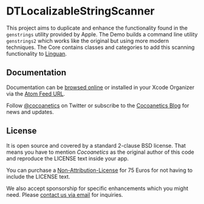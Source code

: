 DTLocalizableStringScanner
==========================

This project aims to duplicate and enhance the functionality found in the `genstrings` utility provided by Apple. The Demo builds a command line utility `genstrings2` which works like the original but using more modern techniques. The Core contains classes and categories to add this scanning functionality to [Linguan](http://www.cocoanetics.com/apps/linguan/).

Documentation
-------------

Documentation can be [browsed online](https://docs.cocoanetics.com/DTLocalizableStringScanner) or installed in your Xcode Organizer via the [Atom Feed URL](https://docs.cocoanetics.com/DTLocalizableStringScanner/DTLocalizableStringScanner.atom).

Follow [@cocoanetics](http://twitter.com/cocoanetics) on Twitter or subscribe to the [Cocoanetics Blog](http://www.cocoanetics.com) for news and updates.

License
-------

It is open source and covered by a standard 2-clause BSD license. That means you have to mention *Cocoanetics* as the original author of this code and reproduce the LICENSE text inside your app. 

You can purchase a [Non-Attribution-License](http://www.cocoanetics.com/order/?product=DTLocalizableStringScanner%20Non-Attribution%20License) for 75 Euros for not having to include the LICENSE text.

We also accept sponsorship for specific enhancements which you might need. Please [contact us via email](mailto:oliver@cocoanetics.com?subject=DTLocalizableStringScanner) for inquiries.
